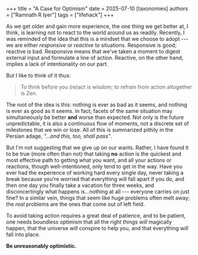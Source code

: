 +++
title = "A Case for Optimism"
date = 2025-07-10
[taxonomies]
authors = ["Ramnath R Iyer"]
tags = ["lifehack"]
+++

As we get older and gain more experience, the one thing we get better at, I think, is learning not
to react to the world around us as readily. Recently, I was reminded of the idea that this is a
mindset that we choose to adopt --- we are either *responsive* or *reactive* to situations.
Responsive is good; reactive is bad. Responsive means that we've taken a moment to digest external
input and formulate a line of action. Reactive, on the other hand, implies a lack of intentionality
on our part.

But I like to think of it thus:

> To think before you (re)act is wisdom; to refrain from action altogether is Zen.

The root of the idea is this: nothing is ever as bad as it seems, and nothing is ever as good as it
seems. In fact, facets of the same situation may simultaneously be better **and** worse than
expected. Not only is the future unpredictable, it is also a continuous flow of moments, not a
discrete set of milestones that we win or lose. All of this is summarized pithily in the Persian
adage, *"...and this, too, shall pass"*.

But I'm not suggesting that we give up on our wants. Rather, I have found it to be true (more often
than not) that taking **no** action is the quickest and most effective path to getting what you
want, and all your actions or reactions, though well-intentioned, only tend to get in the way. Have
you ever had the experience of working hard every single day, never taking a break because you're
worried that everything will fall apart if you do, and then one day you finally take a vacation for
three weeks, and disconcertingly what happens is...nothing at all --- everyone carries on just fine?
In a similar vein, things that seem like huge problems often melt away; the *real* problems are the
ones that come out of left field.

To avoid taking action requires a great deal of patience, and to be patient, one needs boundless
optimism that all the right things *will* magically happen, that the universe *will* conspire to
help you, and that everything *will* fall into place.

**Be unreasonably optimistic.**

